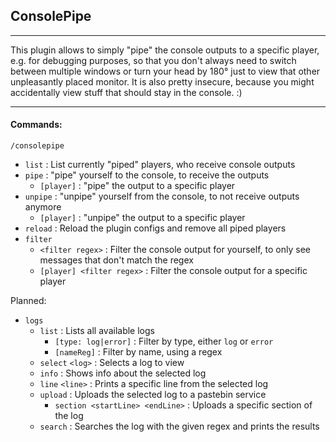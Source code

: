 ## ConsolePipe

----
This plugin allows to simply "pipe" the console outputs to a specific player, e.g. for debugging purposes, so that you don't always need to switch between multiple windows or turn your head by 180° just to view that other unpleasantly placed monitor.
It is also pretty insecure, because you might accidentally view stuff that should stay in the console. :)


----
#### Commands:

`/consolepipe` 

- `list` : List currently "piped" players, who receive console outputs
- `pipe` : "pipe" yourself to the console, to receive the outputs
  - `[player]` : "pipe" the output to a specific player
- `unpipe` : "unpipe" yourself from the console, to not receive outputs anymore
  - `[player]` : "unpipe" the output to a specific player
- `reload` : Reload the plugin configs and remove all piped players
- `filter`
  - `<filter regex>` : Filter the console output for yourself, to only see messages that don't match the regex
  - `[player] <filter regex>` : Filter the console output for a specific player

Planned:
- `logs`
  - `list` : Lists all available logs
    - `[type: log|error]` : Filter by type, either `log` or `error`
    - `[nameReg]` : Filter by name, using a regex
  - `select` `<log>` :  Selects a log to view
  - `info` : Shows info about the selected log
  - `line` `<line>` : Prints a specific line from the selected log
  - `upload` : Uploads the selected log to a pastebin service
    - `section <startLine> <endLine>` : Uploads a specific section of the log
  - `search` : Searches the log with the given regex and prints the results